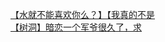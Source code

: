 [【水就不能喜欢你么？】【我真的不是](http://tieba.baidu.com/p/2014518598?see_lz=1&pn=)   
[【树洞】暗恋一个军爷很久了，求](http://tieba.baidu.com/p/2014279339?see_lz=1&pn=)   
